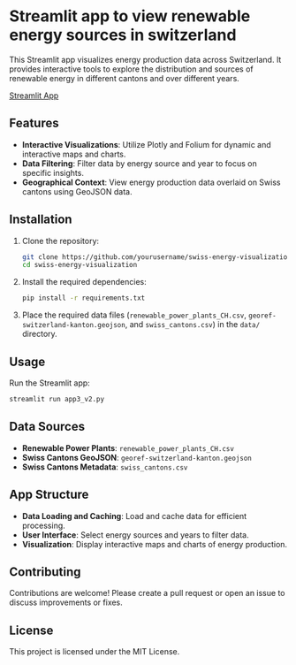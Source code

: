 # Streamlit app to view renewable energy sources in switzerland

This Streamlit app visualizes energy production data across Switzerland. It provides interactive tools to explore the distribution and sources of renewable energy in different cantons and over different years.

[Streamlit App](https://app-app-k9pdqxj4hzdawnurqfxtbl.streamlit.app/)

## Features

- **Interactive Visualizations**: Utilize Plotly and Folium for dynamic and interactive maps and charts.
- **Data Filtering**: Filter data by energy source and year to focus on specific insights.
- **Geographical Context**: View energy production data overlaid on Swiss cantons using GeoJSON data.

## Installation

1. Clone the repository:
    ```sh
    git clone https://github.com/yourusername/swiss-energy-visualization.git
    cd swiss-energy-visualization
    ```

2. Install the required dependencies:
    ```sh
    pip install -r requirements.txt
    ```

3. Place the required data files (`renewable_power_plants_CH.csv`, `georef-switzerland-kanton.geojson`, and `swiss_cantons.csv`) in the `data/` directory.

## Usage

Run the Streamlit app:
```sh
streamlit run app3_v2.py
```

## Data Sources

- **Renewable Power Plants**: `renewable_power_plants_CH.csv`
- **Swiss Cantons GeoJSON**: `georef-switzerland-kanton.geojson`
- **Swiss Cantons Metadata**: `swiss_cantons.csv`

## App Structure

- **Data Loading and Caching**: Load and cache data for efficient processing.
- **User Interface**: Select energy sources and years to filter data.
- **Visualization**: Display interactive maps and charts of energy production.

## Contributing

Contributions are welcome! Please create a pull request or open an issue to discuss improvements or fixes.

## License

This project is licensed under the MIT License.

